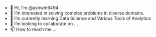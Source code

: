 - 👋 Hi, I’m @ashwin9494
- 👀 I’m interested in solving complex problems in diverse domains.
- 🌱 I’m currently learning Data Science and Various Tools of Analytics
- 💞️ I’m looking to collaborate on ...
- 📫 How to reach me ...

<!---
ashwin9494/ashwin9494 is a ✨ special ✨ repository because its `README.md` (this file) appears on your GitHub profile.
You can click the Preview link to take a look at your changes.
--->

